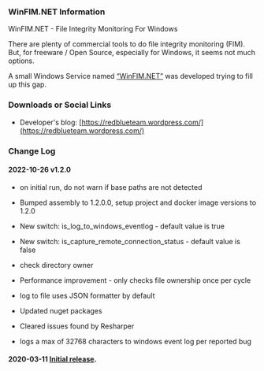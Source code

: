 ### WinFIM.NET Information
WinFIM.NET - File Integrity Monitoring For Windows

There are plenty of commercial tools to do file integrity monitoring (FIM). But, for freeware / Open Source, especially for Windows, it seems not much options.

A small Windows Service named [“WinFIM.NET”](https://github.com/OWASP/www-project-winfim.net) was developed trying to fill up this gap.

### Downloads or Social Links
* Developer's blog: [https://redblueteam.wordpress.com/](https://redblueteam.wordpress.com/)

### Change Log
#### 2022-10-26 v1.2.0

- on initial run, do not warn if base paths are not detected

- Bumped assembly to 1.2.0.0, setup project and docker image versions to 1.2.0

- New switch: is_log_to_windows_eventlog - default value is true

- New switch: is_capture_remote_connection_status - default value is false

- check directory owner

- Performance improvement - only checks file ownership once per cycle

- log to file uses JSON formatter by default

- Updated nuget packages

- Cleared issues found by Resharper

- logs a max of 32768 characters to windows event log per reported bug

#### 2020-03-11 [Initial release](https://redblueteam.wordpress.com/2020/03/11/winfim-net-windows-file-integrity-monitoring/).

